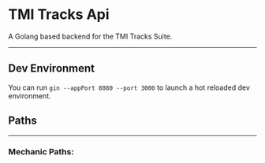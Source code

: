 # TMI Tracks Api

A Golang based backend for the TMI Tracks Suite.
***

## Dev Environment
You can run ```gin --appPort 8080 --port 3000``` to launch a hot reloaded dev environment.

## Paths
***

### Mechanic Paths: